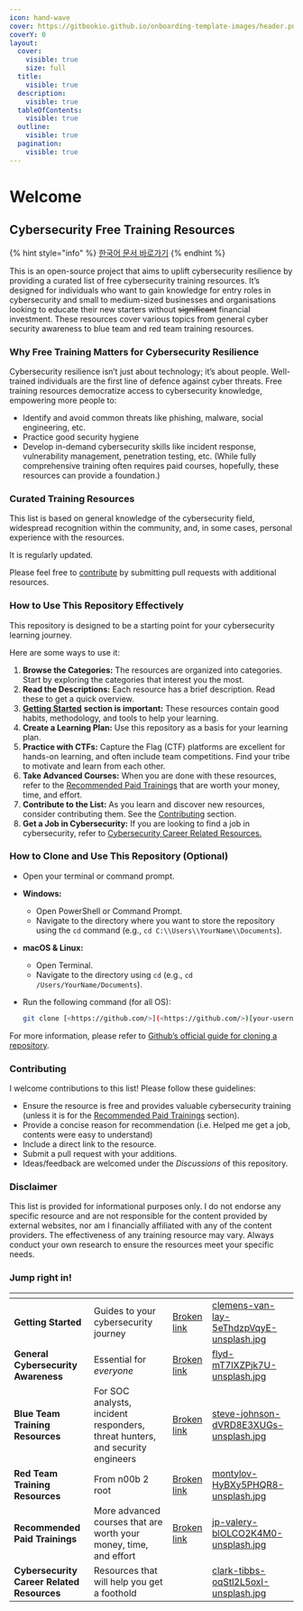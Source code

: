 ```yaml
---
icon: hand-wave
cover: https://gitbookio.github.io/onboarding-template-images/header.png
coverY: 0
layout:
  cover:
    visible: true
    size: full
  title:
    visible: true
  description:
    visible: true
  tableOfContents:
    visible: true
  outline:
    visible: true
  pagination:
    visible: true
---
```


# Welcome

## Cybersecurity Free Training Resources

{% hint style="info" %}
[한국어 문서 바로가기](readme-1.md)
{% endhint %}

This is an open-source project that aims to uplift cybersecurity resilience by providing a curated list of free cybersecurity training resources. It’s designed for individuals who want to gain knowledge for entry roles in cybersecurity and small to medium-sized businesses and organisations looking to educate their new starters without ~~significant~~ financial investment. These resources cover various topics from general cyber security awareness to blue team and red team training resources.

### Why Free Training Matters for Cybersecurity Resilience

Cybersecurity resilience isn’t just about technology; it’s about people. Well-trained individuals are the first line of defence against cyber threats. Free training resources democratize access to cybersecurity knowledge, empowering more people to:

* Identify and avoid common threats like phishing, malware, social engineering, etc.
* Practice good security hygiene
* Develop in-demand cybersecurity skills like incident response, vulnerability management, penetration testing, etc. (While fully comprehensive training often requires paid courses, hopefully, these resources can provide a foundation.)

### Curated Training Resources

This list is based on general knowledge of the cybersecurity field, widespread recognition within the community, and, in some cases, personal experience with the resources.&#x20;

It is regularly updated.&#x20;

Please feel free to [contribute](./#contributing) by submitting pull requests with additional resources.

### How to Use This Repository Effectively

This repository is designed to be a starting point for your cybersecurity learning journey.&#x20;

Here are some ways to use it:

1. **Browse the Categories:** The resources are organized into categories. Start by exploring the categories that interest you the most.
2. **Read the Descriptions:** Each resource has a brief description. Read these to get a quick overview.
3. [**Getting Started**](broken-reference) **section is important:** These resources contain good habits, methodology, and tools to help your learning.&#x20;
4. **Create a Learning Plan:** Use this repository as a basis for your learning plan.
5. **Practice with CTFs:** Capture the Flag (CTF) platforms are excellent for hands-on learning, and often include team competitions. Find your tribe to motivate and learn from each other.&#x20;
6. **Take Advanced Courses:** When you are done with these resources, refer to the [Recommended Paid Trainings](broken-reference) that are worth your money, time, and effort.&#x20;
7. **Contribute to the List:** As you learn and discover new resources, consider contributing them. See the [Contributing](./#contributing) section.
8. **Get a Job in Cybersecurity:** If you are looking to find a job in cybersecurity, refer to [Cybersecurity Career Related Resources.](broken-reference)

### How to Clone and Use This Repository (Optional)

* Open your terminal or command prompt.
* **Windows:**
  * Open PowerShell or Command Prompt.
  * Navigate to the directory where you want to store the repository using the `cd` command (e.g., `cd C:\\Users\\YourName\\Documents`).
* **macOS & Linux:**
  * Open Terminal.
  * Navigate to the directory using `cd` (e.g., `cd /Users/YourName/Documents`).
*   Run the following command (for all OS):

    ```bash
    git clone [<https://github.com/>](<https://github.com/>)[your-username]/[repository-name].git
    ```

For more information, please refer to [Github’s official guide for cloning a repository](https://docs.github.com/en/repositories/creating-and-managing-repositories/cloning-a-repository).

### Contributing

I welcome contributions to this list! Please follow these guidelines:

* Ensure the resource is free and provides valuable cybersecurity training (unless it is for the [Recommended Paid Trainings](broken-reference) section).
* Provide a concise reason for recommendation (i.e. Helped me get a job, contents were easy to understand)
* Include a direct link to the resource.
* Submit a pull request with your additions.
* Ideas/feedback are welcomed under the _Discussions_ of this repository.

### Disclaimer

This list is provided for informational purposes only. I do not endorse any specific resource and are not responsible for the content provided by external websites, nor am I financially affiliated with any of the content providers. The effectiveness of any training resource may vary. Always conduct your own research to ensure the resources meet your specific needs.

### Jump right in!

<table data-view="cards"><thead><tr><th></th><th></th><th data-hidden data-card-target data-type="content-ref"></th><th data-hidden data-card-cover data-type="files"></th></tr></thead><tbody><tr><td><strong>Getting Started</strong></td><td>Guides to your cybersecurity journey</td><td><a href="broken-reference">Broken link</a></td><td><a href=".gitbook/assets/clemens-van-lay-5eThdzpVqyE-unsplash.jpg">clemens-van-lay-5eThdzpVqyE-unsplash.jpg</a></td></tr><tr><td><strong>General Cybersecurity Awareness</strong></td><td>Essential for <em>everyone</em></td><td><a href="broken-reference">Broken link</a></td><td><a href=".gitbook/assets/flyd-mT7lXZPjk7U-unsplash.jpg">flyd-mT7lXZPjk7U-unsplash.jpg</a></td></tr><tr><td><strong>Blue Team Training Resources</strong></td><td>For SOC analysts, incident responders, threat hunters, and security engineers</td><td><a href="broken-reference">Broken link</a></td><td><a href=".gitbook/assets/steve-johnson-dVRD8E3XUGs-unsplash.jpg">steve-johnson-dVRD8E3XUGs-unsplash.jpg</a></td></tr><tr><td><strong>Red Team Training Resources</strong></td><td>From n00b 2 root</td><td><a href="broken-reference">Broken link</a></td><td><a href=".gitbook/assets/montylov-HyBXy5PHQR8-unsplash.jpg">montylov-HyBXy5PHQR8-unsplash.jpg</a></td></tr><tr><td><strong>Recommended Paid Trainings</strong></td><td>More advanced courses that are worth your money, time, and effort</td><td><a href="broken-reference">Broken link</a></td><td><a href=".gitbook/assets/jp-valery-blOLCO2K4M0-unsplash.jpg">jp-valery-blOLCO2K4M0-unsplash.jpg</a></td></tr><tr><td><strong>Cybersecurity Career Related Resources</strong></td><td>Resources that will help you get a foothold</td><td></td><td><a href=".gitbook/assets/clark-tibbs-oqStl2L5oxI-unsplash.jpg">clark-tibbs-oqStl2L5oxI-unsplash.jpg</a></td></tr></tbody></table>
